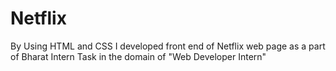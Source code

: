 # Netflix
By Using HTML and CSS I developed front end of Netflix web page as a part of Bharat Intern Task in the domain of "Web Developer Intern"
